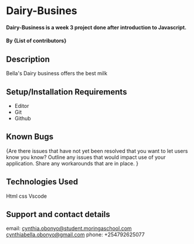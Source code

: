 # Dairy-Busines
#### Dairy-Business is a week 3 project done after introduction to Javascript.
#### By **{List of contributors}**
## Description
Bella's Dairy business offers the best milk


## Setup/Installation Requirements
* Editor
* Git
* Github

## Known Bugs
{Are there issues that have not yet been resolved that you want to let users know you know? Outline any issues that would impact use of your application. Share any workarounds that are in place. }
## Technologies Used
Html 
css
Vscode
## Support and contact details
email: cynthia.obonyo@student.moringaschool.com
cynthiabella.obonyo@gmail.com
phone: +254792625077

